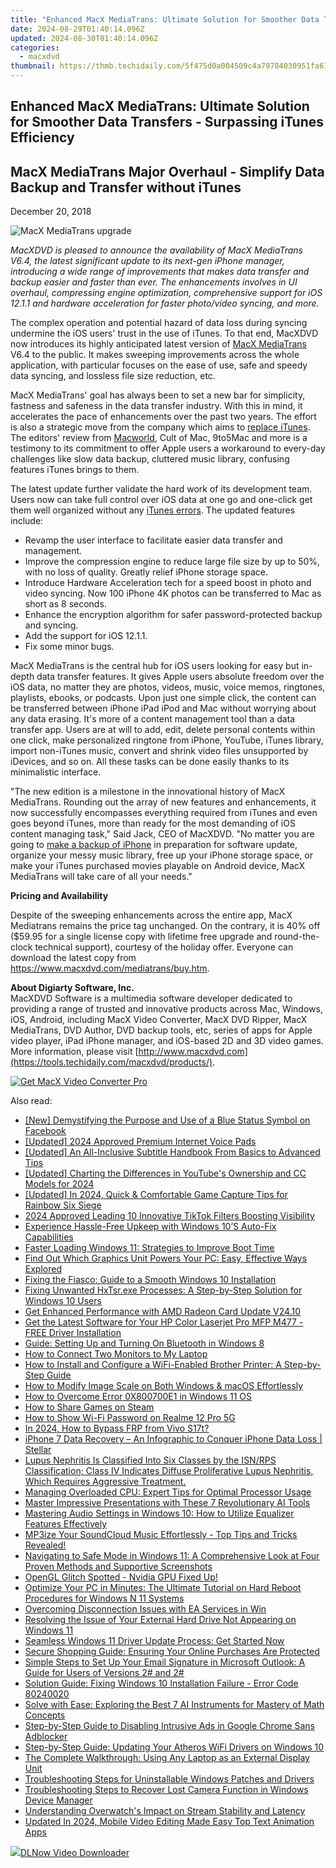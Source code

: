 ```yaml
---
title: "Enhanced MacX MediaTrans: Ultimate Solution for Smoother Data Transfers - Surpassing iTunes Efficiency"
date: 2024-08-29T01:40:14.096Z
updated: 2024-08-30T01:40:14.096Z
categories:
  - macxdvd
thumbnail: https://thmb.techidaily.com/5f475d0a004509c4a79784030951fa61283b4484815daf27a43d6a0afc55a2c8.jpg
---
```


## Enhanced MacX MediaTrans: Ultimate Solution for Smoother Data Transfers - Surpassing iTunes Efficiency

## MacX MediaTrans Major Overhaul - Simplify Data Backup and Transfer without iTunes

December 20, 2018

![MacX MediaTrans upgrade](https://www.macxdvd.com/press-room/image/mt-upgrade-1104.jpg) 

_MacXDVD is pleased to announce the availability of MacX MediaTrans V6.4, the latest significant update to its next-gen iPhone manager, introducing a wide range of improvements that makes data transfer and backup easier and faster than ever. The enhancements involves in UI overhaul, compressing engine optimization, comprehensive support for iOS 12.1.1 and hardware acceleration for faster photo/video syncing, and more._ 

The complex operation and potential hazard of data loss during syncing undermine the iOS users' trust in the use of iTunes. To that end, MacXDVD now introduces its highly anticipated latest version of [MacX MediaTrans](https://tools.techidaily.com/macxdvd/products/) V6.4 to the public. It makes sweeping improvements across the whole application, with particular focuses on the ease of use, safe and speedy data syncing, and lossless file size reduction, etc. 

MacX MediaTrans' goal has always been to set a new bar for simplicity, fastness and safeness in the data transfer industry. With this in mind, it accelerates the pace of enhancements over the past two years. The effort is also a strategic move from the company which aims to [replace iTunes](https://tools.techidaily.com/macxdvd/products/). The editors' review from [Macworld](https://www.macworld.co.uk/feature/mac-software/macx-mediatrans-one-click-itunes-alternative-transfer-music-video-photo-from-iphone-mac-3664598/), Cult of Mac, 9to5Mac and more is a testimony to its commitment to offer Apple users a workaround to every-day challenges like slow data backup, cluttered music library, confusing features iTunes brings to them. 

The latest update further validate the hard work of its development team. Users now can take full control over iOS data at one go and one-click get them well organized without any [iTunes errors](https://tools.techidaily.com/macxdvd/products/). The updated features include:

* Revamp the user interface to facilitate easier data transfer and management.
* Improve the compression engine to reduce large file size by up to 50%, with no loss of quality. Greatly relief iPhone storage space.
* Introduce Hardware Acceleration tech for a speed boost in photo and video syncing. Now 100 iPhone 4K photos can be transferred to Mac as short as 8 seconds.
* Enhance the encryption algorithm for safer password-protected backup and syncing.
* Add the support for iOS 12.1.1\.
* Fix some minor bugs.

MacX MediaTrans is the central hub for iOS users looking for easy but in-depth data transfer features. It gives Apple users absolute freedom over the iOS data, no matter they are photos, videos, music, voice memos, ringtones, playlists, ebooks, or podcasts. Upon just one simple click, the content can be transferred between iPhone iPad iPod and Mac without worrying about any data erasing. It's more of a content management tool than a data transfer app. Users are at will to add, edit, delete personal contents within one click, make personalized ringtone from iPhone, YouTube, iTunes library, import non-iTunes music, convert and shrink video files unsupported by iDevices, and so on. All these tasks can be done easily thanks to its minimalistic interface. 

"The new edition is a milestone in the innovational history of MacX MediaTrans. Rounding out the array of new features and enhancements, it now successfully encompasses everything required from iTunes and even goes beyond iTunes, more than ready for the most demanding of iOS content managing task," Said Jack, CEO of MacXDVD. "No matter you are going to [make a backup of iPhone](https://tools.techidaily.com/macxdvd/products/) in preparation for software update, organize your messy music library, free up your iPhone storage space, or make your iTunes purchased movies playable on Android device, MacX MediaTrans will take care of all your needs." 

**Pricing and Availability** 

Despite of the sweeping enhancements across the entire app, MacX Mediatrans remains the price tag unchanged. On the contrary, it is 40% off ($59.95 for a single license copy with lifetime free upgrade and round-the-clock technical support), courtesy of the holiday offer. Everyone can download the latest copy from <https://www.macxdvd.com/mediatrans/buy.htm>.

**About Digiarty Software, Inc.**  
 MacXDVD Software is a multimedia software developer dedicated to providing a range of trusted and innovative products across Mac, Windows, iOS, Android, including MacX Video Converter, MacX DVD Ripper, MacX MediaTrans, DVD Author, DVD backup tools, etc, series of apps for Apple video player, iPad iPhone manager, and iOS-based 2D and 3D video games. More information, please visit [http://www.macxdvd.com](https://tools.techidaily.com/macxdvd/products/). 

[![Get MacX Video Converter Pro](https://www.macxdvd.com/press-room/../adv/mvcp-banner-r.jpg)](https://tools.techidaily.com/macxdvd/products/)

<ins class="adsbygoogle"
     style="display:block"
     data-ad-format="autorelaxed"
     data-ad-client="ca-pub-7571918770474297"
     data-ad-slot="1223367746"></ins>



<ins class="adsbygoogle"
     style="display:block"
     data-ad-client="ca-pub-7571918770474297"
     data-ad-slot="8358498916"
     data-ad-format="auto"
     data-full-width-responsive="true"></ins>

<span class="atpl-alsoreadstyle">Also read:</span>
<div><ul>
<li><a href="https://facebook-video-content.techidaily.com/new-demystifying-the-purpose-and-use-of-a-blue-status-symbol-on-facebook/"><u>[New] Demystifying the Purpose and Use of a Blue Status Symbol on Facebook</u></a></li>
<li><a href="https://remote-screen-capture.techidaily.com/updated-2024-approved-premium-internet-voice-pads/"><u>[Updated] 2024 Approved  Premium Internet Voice Pads</u></a></li>
<li><a href="https://extra-resources.techidaily.com/updated-an-all-inclusive-subtitle-handbook-from-basics-to-advanced-tips/"><u>[Updated] An All-Inclusive Subtitle Handbook  From Basics to Advanced Tips</u></a></li>
<li><a href="https://facebook-record-videos.techidaily.com/updated-charting-the-differences-in-youtubes-ownership-and-cc-models-for-2024/"><u>[Updated] Charting the Differences in YouTube's Ownership and CC Models for 2024</u></a></li>
<li><a href="https://screen-capture.techidaily.com/updated-in-2024-quick-and-comfortable-game-capture-tips-for-rainbow-six-siege/"><u>[Updated] In 2024, Quick & Comfortable Game Capture Tips for Rainbow Six Siege</u></a></li>
<li><a href="https://tiktok-videos.techidaily.com/2024-approved-leading-10-innovative-tiktok-filters-boosting-visibility/"><u>2024 Approved  Leading 10 Innovative TikTok Filters Boosting Visibility</u></a></li>
<li><a href="https://tech-revival.techidaily.com/experience-hassle-free-upkeep-with-windows-10s-auto-fix-capabilities/"><u>Experience Hassle-Free Upkeep with Windows 10’S Auto-Fix Capabilities</u></a></li>
<li><a href="https://tech-revival.techidaily.com/faster-loading-windows-11-strategies-to-improve-boot-time/"><u>Faster Loading Windows 11: Strategies to Improve Boot Time</u></a></li>
<li><a href="https://tech-revival.techidaily.com/find-out-which-graphics-unit-powers-your-pc-easy-effective-ways-explored/"><u>Find Out Which Graphics Unit Powers Your PC: Easy, Effective Ways Explored</u></a></li>
<li><a href="https://tech-revival.techidaily.com/fixing-the-fiasco-guide-to-a-smooth-windows-10-installation/"><u>Fixing the Fiasco: Guide to a Smooth Windows 10 Installation</u></a></li>
<li><a href="https://tech-revival.techidaily.com/fixing-unwanted-hxtsrexe-processes-a-step-by-step-solution-for-windows-10-users/"><u>Fixing Unwanted HxTsr.exe Processes: A Step-by-Step Solution for Windows 10 Users</u></a></li>
<li><a href="https://techno-recovery.techidaily.com/get-enhanced-performance-with-amd-radeon-card-update-v2410/"><u>Get Enhanced Performance with AMD Radeon Card Update V24.10</u></a></li>
<li><a href="https://driver-download.techidaily.com/get-the-latest-software-for-your-hp-color-laserjet-pro-mfp-m477-free-driver-installation/"><u>Get the Latest Software for Your HP Color Laserjet Pro MFP M477 - FREE Driver Installation</u></a></li>
<li><a href="https://tech-revival.techidaily.com/guide-setting-up-and-turning-on-bluetooth-in-windows-8/"><u>Guide: Setting Up and Turning On Bluetooth in Windows 8</u></a></li>
<li><a href="https://tech-revival.techidaily.com/how-to-connect-two-monitors-to-my-laptop/"><u>How to Connect Two Monitors to My Laptop</u></a></li>
<li><a href="https://tech-revival.techidaily.com/how-to-install-and-configure-a-wifi-enabled-brother-printer-a-step-by-step-guide/"><u>How to Install and Configure a WiFi-Enabled Brother Printer: A Step-by-Step Guide</u></a></li>
<li><a href="https://tech-revival.techidaily.com/how-to-modify-image-scale-on-both-windows-and-macos-effortlessly/"><u>How to Modify Image Scale on Both Windows & macOS Effortlessly</u></a></li>
<li><a href="https://win11.techidaily.com/how-to-overcome-error-0x800700e1-in-windows-11-os/"><u>How to Overcome Error 0X800700E1 in Windows 11 OS</u></a></li>
<li><a href="https://tech-revival.techidaily.com/how-to-share-games-on-steam/"><u>How to Share Games on Steam</u></a></li>
<li><a href="https://easy-unlock-android.techidaily.com/how-to-show-wi-fi-password-on-realme-12-pro-5g-by-drfone-android/"><u>How to Show Wi-Fi Password on Realme 12 Pro 5G</u></a></li>
<li><a href="https://bypass-frp.techidaily.com/in-2024-how-to-bypass-frp-from-vivo-s17t-by-drfone-android/"><u>In 2024, How to Bypass FRP from Vivo S17t?</u></a></li>
<li><a href="https://review-topics.techidaily.com/iphone-7-data-recovery-an-infographic-to-conquer-iphone-data-loss-stellar-by-stellar-data-recovery-ios-iphone-data-recovery/"><u>iPhone 7 Data Recovery – An Infographic to Conquer iPhone Data Loss | Stellar</u></a></li>
<li><a href="https://tech-revival.techidaily.com/lupus-nephritis-is-classified-into-six-classes-by-the-isnrps-classification-class-iv-indicates-diffuse-proliferative-lupus-nephritis-which-requires-aggressi2/"><u>Lupus Nephritis Is Classified Into Six Classes by the ISN/RPS Classification; Class IV Indicates Diffuse Proliferative Lupus Nephritis, Which Requires Aggressive Treatment.</u></a></li>
<li><a href="https://tech-revival.techidaily.com/managing-overloaded-cpu-expert-tips-for-optimal-processor-usage/"><u>Managing Overloaded CPU: Expert Tips for Optimal Processor Usage</u></a></li>
<li><a href="https://tech-hub.techidaily.com/master-impressive-presentations-with-these-7-revolutionary-ai-tools/"><u>Master Impressive Presentations with These 7 Revolutionary AI Tools</u></a></li>
<li><a href="https://tech-revival.techidaily.com/mastering-audio-settings-in-windows-10-how-to-utilize-equalizer-features-effectively/"><u>Mastering Audio Settings in Windows 10: How to Utilize Equalizer Features Effectively</u></a></li>
<li><a href="https://tech-revival.techidaily.com/mp3ize-your-soundcloud-music-effortlessly-top-tips-and-tricks-revealed/"><u>MP3ize Your SoundCloud Music Effortlessly - Top Tips and Tricks Revealed!</u></a></li>
<li><a href="https://tech-revival.techidaily.com/navigating-to-safe-mode-in-windows-11-a-comprehensive-look-at-four-proven-methods-and-supportive-screenshots/"><u>Navigating to Safe Mode in Windows 11: A Comprehensive Look at Four Proven Methods and Supportive Screenshots</u></a></li>
<li><a href="https://graphic-issues.techidaily.com/opengl-glitch-spotted-nvidia-gpu-fixed-up/"><u>OpenGL Glitch Spotted - Nvidia GPU Fixed Up!</u></a></li>
<li><a href="https://tech-revival.techidaily.com/optimize-your-pc-in-minutes-the-ultimate-tutorial-on-hard-reboot-procedures-for-windows-n-11-systems/"><u>Optimize Your PC in Minutes: The Ultimate Tutorial on Hard Reboot Procedures for Windows N 11 Systems</u></a></li>
<li><a href="https://win11-tips.techidaily.com/overcoming-disconnection-issues-with-ea-services-in-win/"><u>Overcoming Disconnection Issues with EA Services in Win</u></a></li>
<li><a href="https://tech-revival.techidaily.com/resolving-the-issue-of-your-external-hard-drive-not-appearing-on-windows-11/"><u>Resolving the Issue of Your External Hard Drive Not Appearing on Windows 11</u></a></li>
<li><a href="https://tech-revival.techidaily.com/seamless-windows-11-driver-update-process-get-started-now/"><u>Seamless Windows 11 Driver Update Process: Get Started Now</u></a></li>
<li><a href="https://tech-revival.techidaily.com/secure-shopping-guide-ensuring-your-online-purchases-are-protected/"><u>Secure Shopping Guide: Ensuring Your Online Purchases Are Protected</u></a></li>
<li><a href="https://tech-revival.techidaily.com/simple-steps-to-set-up-your-email-signature-in-microsoft-outlook-a-guide-for-users-of-versions-2-and-2/"><u>Simple Steps to Set Up Your Email Signature in Microsoft Outlook: A Guide for Users of Versions 2# and 2#</u></a></li>
<li><a href="https://tech-revival.techidaily.com/solution-guide-fixing-windows-10-installation-failure-error-code-80240020/"><u>Solution Guide: Fixing Windows 10 Installation Failure - Error Code 80240020</u></a></li>
<li><a href="https://tech-haven.techidaily.com/solve-with-ease-exploring-the-best-7-ai-instruments-for-mastery-of-math-concepts/"><u>Solve with Ease: Exploring the Best 7 AI Instruments for Mastery of Math Concepts</u></a></li>
<li><a href="https://tech-revival.techidaily.com/step-by-step-guide-to-disabling-intrusive-ads-in-google-chrome-sans-adblocker/"><u>Step-by-Step Guide to Disabling Intrusive Ads in Google Chrome Sans Adblocker</u></a></li>
<li><a href="https://tech-revival.techidaily.com/step-by-step-guide-updating-your-atheros-wifi-drivers-on-windows-10/"><u>Step-by-Step Guide: Updating Your Atheros WiFi Drivers on Windows 10</u></a></li>
<li><a href="https://tech-revival.techidaily.com/the-complete-walkthrough-using-any-laptop-as-an-external-display-unit/"><u>The Complete Walkthrough: Using Any Laptop as an External Display Unit</u></a></li>
<li><a href="https://tech-revival.techidaily.com/troubleshooting-steps-for-uninstallable-windows-patches-and-drivers/"><u>Troubleshooting Steps for Uninstallable Windows Patches and Drivers</u></a></li>
<li><a href="https://tech-revival.techidaily.com/troubleshooting-steps-to-recover-lost-camera-function-in-windows-device-manager/"><u>Troubleshooting Steps to Recover Lost Camera Function in Windows Device Manager</u></a></li>
<li><a href="https://tech-revival.techidaily.com/understanding-overwatchs-impact-on-stream-stability-and-latency/"><u>Understanding Overwatch's Impact on Stream Stability and Latency</u></a></li>
<li><a href="https://ai-video-tools.techidaily.com/updated-in-2024-mobile-video-editing-made-easy-top-text-animation-apps/"><u>Updated In 2024, Mobile Video Editing Made Easy Top Text Animation Apps</u></a></li>
</ul></div>

<!-- affiliate ads begin -->
<a href="https://secure.2checkout.com/order/checkout.php?PRODS=4712430&QTY=1&AFFILIATE=108875&CART=1"><img src="https://secure.avangate.com/images/merchant/c404a5adbf90e09631678b13b05d9d7a/products/dlnow_256.png" border="0">DLNow Video Downloader</a>
<!-- affiliate ads end -->